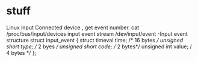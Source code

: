 # stuff
Linux input
Connected device , get event number.
cat /proc/bus/input/devices 
input event stream
/dev/input/event<n>
-Input event structure
struct input_event
{
   struct timeval time; /* 16 bytes */
   unsigned short type; /* 2 byes */
   unsigned short code; /* 2 bytes*/
   unsigned int value;  /  4 bytes */
};
    
